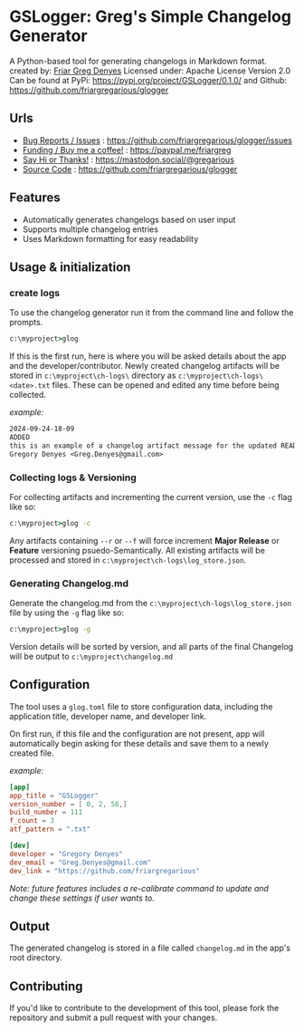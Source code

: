 # GSLogger: Greg's Simple Changelog Generator

A Python-based tool for generating changelogs in Markdown format.
created by: [Friar Greg Denyes](https://github.com/friargregarious)
Licensed under: Apache License Version 2.0
Can be found at
PyPi: https://pypi.org/project/GSLogger/0.1.0/ 
and 
Github: https://github.com/friargregarious/glogger

## Urls

- [Bug Reports / Issues](https://github.com/friargregarious/glogger/issues) : https://github.com/friargregarious/glogger/issues
- [Funding / Buy me a coffee!](https://paypal.me/friargreg?country.x=CA&locale.x=en_US) : https://paypal.me/friargreg
- [Say Hi or Thanks!](https://mastodon.social/@gregarious) : https://mastodon.social/@gregarious
- [Source Code](https://github.com/friargregarious/glogger) : https://github.com/friargregarious/glogger

## Features

* Automatically generates changelogs based on user input
* Supports multiple changelog entries
* Uses Markdown formatting for easy readability

## Usage & initialization

### create logs

To use the changelog generator run it from the command line and follow the prompts.

```cmd
c:\myproject>glog
```

If this is the first run, here is where you will be asked details about the app and the developer/contributor. Newly created changelog artifacts will be stored in ```c:\myproject\ch-logs\``` directory as ```c:\myproject\ch-logs\<date>.txt``` files. These can be opened and edited any time before being collected.

*example:*

```txt
2024-09-24-18-09
ADDED
this is an example of a changelog artifact message for the updated README.md
Gregory Denyes <Greg.Denyes@gmail.com>
```

### Collecting logs & Versioning

For collecting artifacts and incrementing the current version, use the ```-c``` flag like so:

```cmd
c:\myproject>glog -c
```

Any artifacts containing ```--r``` or ```--f``` will force increment **Major Release** or **Feature** versioning psuedo-Semantically. All existing artifacts will be processed and stored in ```c:\myproject\ch-logs\log_store.json```.

### Generating Changelog.md

Generate the changelog.md from the ```c:\myproject\ch-logs\log_store.json``` file by using the ```-g``` flag like so:

```cmd
c:\myproject>glog -g
```

Version details will be sorted by version, and all parts of the final Changelog will be output to ```c:\myproject\changelog.md```

## Configuration

The tool uses a ```glog.toml``` file to store configuration data, including the application title, developer name, and developer link.

On first run, if this file and the configuration are not present, app will automatically begin asking for these details and save them to a newly created file.

*example:*

```toml
[app]
app_title = "GSLogger"
version_number = [ 0, 2, 58,]
build_number = 111
f_count = 3
atf_pattern = ".txt"

[dev]
developer = "Gregory Denyes"
dev_email = "Greg.Denyes@gmail.com"
dev_link = "https://github.com/friargregarious"
```

*Note: future features includes a re-calibrate command to update and change these settings if user wants to.*

## Output

The generated changelog is stored in a file called ```changelog.md``` in the app's root directory.

## Contributing

If you'd like to contribute to the development of this tool, please fork the repository and submit a pull request with your changes.
